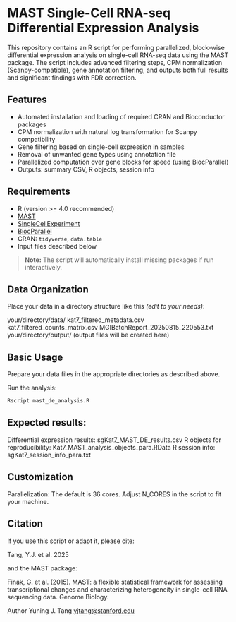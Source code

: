 # MAST Single-Cell RNA-seq Differential Expression Analysis

This repository contains an R script for performing parallelized, block-wise differential expression analysis on single-cell RNA-seq data using the MAST package. The script includes advanced filtering steps, CPM normalization (Scanpy-compatible), gene annotation filtering, and outputs both full results and significant findings with FDR correction.

## Features

- Automated installation and loading of required CRAN and Bioconductor packages
- CPM normalization with natural log transformation for Scanpy compatibility
- Gene filtering based on single-cell expression in samples
- Removal of unwanted gene types using annotation file
- Parallelized computation over gene blocks for speed (using BiocParallel)
- Outputs: summary CSV, R objects, session info

## Requirements

- R (version >= 4.0 recommended)
- [MAST](https://bioconductor.org/packages/MAST/)
- [SingleCellExperiment](https://bioconductor.org/packages/SingleCellExperiment/)
- [BiocParallel](https://bioconductor.org/packages/BiocParallel/)
- CRAN: `tidyverse`, `data.table`
- Input files described below

> **Note:** The script will automatically install missing packages if run interactively.

## Data Organization

Place your data in a directory structure like this *(edit to your needs)*:

your/directory/data/
    kat7_filtered_metadata.csv
    kat7_filtered_counts_matrix.csv
    MGIBatchReport_20250815_220553.txt
your/directory/output/
    (output files will be created here)


## Basic Usage 
Prepare your data files in the appropriate directories as described above.

Run the analysis:
```bash
Rscript mast_de_analysis.R
```
## Expected results:
Differential expression results: sgKat7_MAST_DE_results.csv
R objects for reproducibility: Kat7_MAST_analysis_objects_para.RData
R session info: sgKat7_session_info_para.txt

## Customization
Parallelization: The default is 36 cores. Adjust N_CORES in the script to fit your machine.

## Citation
If you use this script or adapt it, please cite:

Tang, Y.J. et al. 2025

and the MAST package:

Finak, G. et al. (2015). MAST: a flexible statistical framework for assessing transcriptional changes and characterizing heterogeneity in single-cell RNA sequencing data. Genome Biology.

Author
Yuning J. Tang
yjtang@stanford.edu